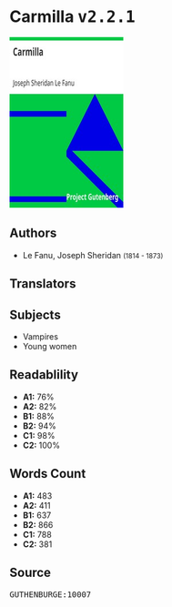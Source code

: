 # Carmilla <kbd>v2.2.1</kbd>

![](./cover.medium.jpg "")

## Authors


 - Le Fanu, Joseph Sheridan <small>(1814 - 1873)</small>

## Translators



## Subjects


 - Vampires
 - Young women

## Readablility


 - **A1:** 76%
 - **A2:** 82%
 - **B1:** 88%
 - **B2:** 94%
 - **C1:** 98%
 - **C2:** 100%

## Words Count


 - **A1:** 483
 - **A2:** 411
 - **B1:** 637
 - **B2:** 866
 - **C1:** 788
 - **C2:** 381

## Source


<kbd>GUTHENBURGE:10007</kbd>
